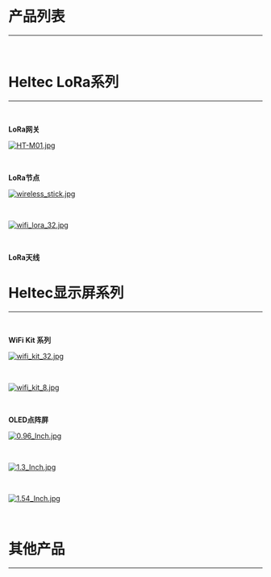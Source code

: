 # 产品列表

***
&nbsp;

# Heltec LoRa系列
***
&nbsp;

**LoRa网关**

[![HT-M01.jpg](http://www.heltec.cn/wp-content/uploads/2018/05/1.jpg)](zh_CN/products/lora/lora_gateway/ht-m01/HT-M01)

&nbsp;

**LoRa节点**

[![wireless_stick.jpg](http://www.heltec.cn/wp-content/uploads/2018/12/SAM_0445_800x800.jpg)](zh_CN/products/lora/lora_node/wireless_stick/wireless_stick)

&nbsp;


[![wifi_lora_32.jpg](http://www.heltec.cn/wp-content/uploads/2018/09/%E8%8A%AF%E7%89%87%E5%AE%9A%E7%A8%BF_01-2.png)](zh_CN/products/lora/lora_node/wifi_lora_32/wifi_lora_32)

&nbsp;


**LoRa天线**


# Heltec显示屏系列
***
&nbsp;

**WiFi Kit 系列**

[![wifi_kit_32.jpg](http://www.heltec.cn/wp-content/uploads/2017/10/8.jpg)](zh_CN/products/Heltec_Display/WiFi_Kit_Series/wifi_kit_32/wifi_kit_32)

&nbsp;

[![wifi_kit_8.jpg](http://www.heltec.cn/wp-content/uploads/2017/10/123-1024x678.png)](zh_CN/products/Heltec_Display/WiFi_Kit_Series/wifi_kit_8/wifi_kit_8)
	
&nbsp;

**OLED点阵屏**

[![0.96_Inch.jpg](http://www.heltec.cn/wp-content/uploads/2017/10/0.96inch-IIC-oled-module-yellow-blue.jpg)](zh_CN/products/Heltec_Display/OLED_Screen/0.96_Inch/0.96_Inch)

&nbsp;

[![1.3_Inch.jpg](http://www.heltec.cn/wp-content/uploads/2017/11/IIC%E8%93%9D%E8%89%B21.3.jpg)](zh_CN/products/Heltec_Display/OLED_Screen/1.3_Inch/1.3_Inch)

&nbsp;

[![1.54_Inch.jpg](http://www.heltec.cn/wp-content/uploads/2017/11/IIC%E8%93%9D%E8%89%B21.3.jpg)](zh_CN/products/Heltec_Display/OLED_Screen/1.54_Inch/1.54_Inch)

&nbsp;


# 其他产品
***
&nbsp;


<!-- GitHub Buttons -->
<script async defer src="https://buttons.github.io/buttons.js"></script>